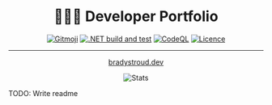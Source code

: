 <div align="center">

 # 👨🏻‍💻 Developer Portfolio
  
[![Gitmoji](https://img.shields.io/badge/gitmoji-%20😜%20😍-FFDD67.svg?style=flat-square)](https://gitmoji.dev)
[![.NET build and test](https://github.com/bradystroud/portfolio/actions/workflows/dotnet-build-and-test.yml/badge.svg)](https://github.com/bradystroud/portfolio/actions/workflows/dotnet-build-and-test.yml)
[![CodeQL](https://github.com/bradystroud/portfolio/actions/workflows/codeql-analysis.yml/badge.svg)](https://github.com/bradystroud/portfolio/actions/workflows/codeql-analysis.yml)
[![Licence](https://img.shields.io/badge/License-MIT-blue?style=flat-square)](https://github.com/bradystroud/portfolio/blob/master/LICENSE)

 
 ---
  
[bradystroud.dev](bradystroud.dev)  
  
![Stats](https://repobeats.axiom.co/api/embed/0e6c3202ac539e87afda69bc4fed075b256f6818.svg "Repobeats analytics image")
 </div>




TODO: Write readme
